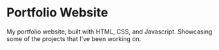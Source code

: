 # Portfolio Website

My portfolio website, built with HTML, CSS, and Javascript.
Showcasing some of the projects that I've been working on.

